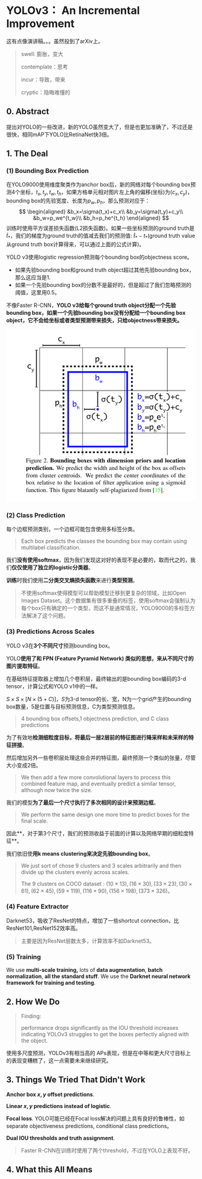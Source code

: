 # YOLOv3： An Incremental Improvement

这有点像演讲稿。。。虽然投到了arXiv上。

> swell: 膨胀，变大
>
> contemplate：思考
>
> incur：导致，带来
>
> cryptic：隐晦难懂的



## 0. Abstract

提出对YOLO的一些改进，新的YOLO虽然变大了，但是也更加准确了，不过还是很快，相同mAP下YOLO比RetinaNet快3倍。



## 1. The Deal

### (1) Bounding Box Prediction

在YOLO9000使用维度聚类作为anchor box后，新的网络对每个bounding box预测4个坐标，$t_x,t_y,t_w,t_h$，如果方格单元相对图片左上角的偏移(坐标)为$(c_x,c_y)$，bounding box的先验宽度、长度为$p_w,p_h$，那么预测对应于：
$$
\begin{aligned}
&b_x=\sigma(t_x)+c_x\\
&b_y=\sigma(t_y)+c_y\\
&b_w=p_we^{t_w}\\
&b_h=p_he^{t_h}
\end{aligned}
$$
训练时使用平方误差损失函数(L2损失函数)。如果一些坐标预测的ground truth是$\hat{t}_*$，我们的梯度为ground truth的值减去我们的预测值: $\hat{t}_*-t_*$(ground truth value从ground truth box计算得来，可以通过上面的公式计算)。



YOLO v3使用logistic regression预测每个bounding box的objectness score。

+ 如果先验bounding box和ground truth object超过其他先验bounding box，那么这应当是1.
+ 如果一个先验bounding box的分数不是最好的，但是超过了我们忽略预测的阈值，这里用0.5。

不像Faster R-CNN，**YOLO v3给每个ground truth object分配一个先验bounding box，如果一个先验bounding box没有分配给一个bounding box object，它不会给坐标或者类型预测带来损失，只给objectness带来损失。**

![](./YOLO_v3_bounding_box.png)



### (2) Class Prediction

每个边框预测类别，一个边框可能包含使用多标签分类。

> Each box predicts the classes the bounding box may contain using multilabel classification. 

我们**没有使用softmax**，因为我们发现这对好的表现不是必要的，取而代之的，我们**仅仅使用了独立的logistic分类器**。

**训练**时我们使用**二分类交叉熵损失函数**来进行**类型预测**。

> 不使用softmax使得模型可以帮助模型迁移到更复杂的领域，比如Open Images Dataset。这个数据集有很多重叠的标签，使用softmax会强制认为每个box只有确定的一个类型，而这不是通常情况，YOLO9000的多标签方法解决了这个问题。



### (3) Predictions Across Scales

YOLO v3在**3个不同尺寸**预测bounding box。

YOLO**使用了和 FPN (Feature Pyramid Network) 类似的思想，来从不同尺寸的图片提取特征**。

在基础特征提取器上增加几个卷积层，最终输出的是bounding box编码的3-d tensor，计算公式和YOLO v1中的一样。

$S\times S \times [N\times(5+C)]$，$S$为3-d tensor的长、宽，N为一个grid产生的bounding box数量，5是位置与目标预测信息，C为类型预测信息。

> 4 bounding box offsets,1 objectness prediction, and C class predictions

为了有效地**检测细粒度目标，将最后一层2层前的特征图进行降采样和未采样的特征拼接**。

然后增加另外一些卷积层处理这些合并的特征图，最终预测一个类似的张量，尽管大小变成2倍。

>  We then add a few more convolutional layers to process  this  combined  feature  map,  and  eventually  predict  a similar tensor, although now twice the size.

我们的模型**为了最后一个尺寸执行了多次相同的设计来预测边框**。

> We perform the same design one more time to predict boxes for the final scale.

因此**，对于第3个尺寸，我们的预测收益于前面的计算以及网络早期的细粒度特征**。

我们依旧使**用k means clustering来决定先验bounding box**。

> We  just  sort  of  chose  9  clusters  and  3 scales  arbitrarily  and  then  divide  up  the  clusters  evenly across scales.
>
> The 9 clusters on COCO dataset : $(10×13),(16×30),(33×23),(30×61),(62×45),(59×119),(116×90),(156×198),(373×326)$。



### (4) Feature Extractor

Darknet53，吸收了ResNet的特点，增加了一些shortcut connection，比ResNet101,ResNet152效率高。

> 主要是因为ResNet层数太多，计算效率不如Darknet53。



### (5) Training 

We use **multi-scale training,**  lots of **data augmentation**,  **batch  normalization**,  **all  the standard stuff**. We use the **Darknet neural network framework for training and testing**.



## 2. How We Do

> Finding:
>
> performance drops significantly as the IOU threshold increases indicating YOLOv3 struggles to get the boxes perfectly aligned with the object.

使用多尺度预测，YOLOv3有相当高的 APs表现，但是在中等和更大尺寸目标上的表现变糟糕了，这一点需要未来继续研究。



## 3. Things We Tried That Didn't Work

**Anchor box $x, y$ offset predictions**.

**Linear $x,y$ predictions instead of logistic**.

**Focal loss**.    YOLO可能已经在Focal loss解决的问题上具有良好的鲁棒性，如separate objectiveness predictions, conditional class predictions。

**Dual IOU thresholds and truth assignment**.

> Faster R-CNN在训练时使用了两个threshold，不过在YOLO上表现不好。





## 4. What this All Means


